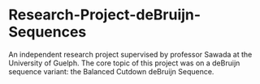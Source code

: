 # Research-Project-deBruijn-Sequences
An independent research project supervised by professor Sawada at the University of Guelph. The core topic of this project was on a deBruijn sequence variant: the Balanced Cutdown deBruijn Sequence.
